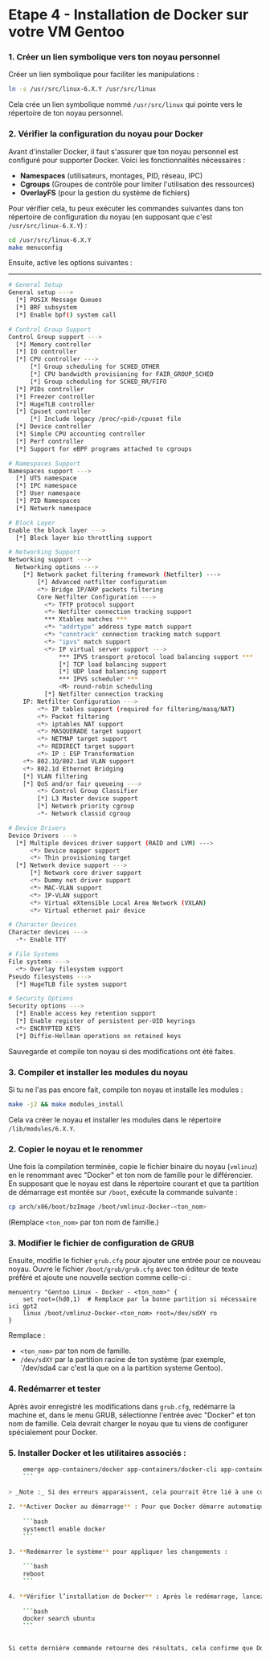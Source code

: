 # Etape 4 - Installation de Docker sur votre VM Gentoo

### 1. Créer un lien symbolique vers ton noyau personnel

Créer un lien symbolique pour faciliter les manipulations :

```bash
ln -s /usr/src/linux-6.X.Y /usr/src/linux
```

Cela crée un lien symbolique nommé `/usr/src/linux` qui pointe vers le répertoire de ton noyau personnel.
### 2. Vérifier la configuration du noyau pour Docker

Avant d'installer Docker, il faut s'assurer que ton noyau personnel est configuré pour supporter Docker. Voici les fonctionnalités nécessaires :

- **Namespaces** (utilisateurs, montages, PID, réseau, IPC)
- **Cgroups** (Groupes de contrôle pour limiter l'utilisation des ressources)
- **OverlayFS** (pour la gestion du système de fichiers)

Pour vérifier cela, tu peux exécuter les commandes suivantes dans ton répertoire de configuration du noyau (en supposant que c'est `/usr/src/linux-6.X.Y`) :

```bash
cd /usr/src/linux-6.X.Y
make menuconfig
```

Ensuite, active les options suivantes :

---

```bash
# General Setup
General setup --->
  [*] POSIX Message Queues
  [*] BRF subsystem
  [*] Enable bpf() system call

# Control Group Support
Control Group support --->
  [*] Memory controller
  [*] IO controller
  [*] CPU controller --->
      [*] Group scheduling for SCHED_OTHER
      [*] CPU bandwidth provisioning for FAIR_GROUP_SCHED
      [*] Group scheduling for SCHED_RR/FIFO
  [*] PIDs controller
  [*] Freezer controller
  [*] HugeTLB controller
  [*] Cpuset controller
      [*] Include legacy /proc/<pid>/cpuset file
  [*] Device controller
  [*] Simple CPU accounting controller
  [*] Perf controller
  [*] Support for eBPF programs attached to cgroups

# Namespaces Support
Namespaces support --->
  [*] UTS namespace
  [*] IPC namespace
  [*] User namespace
  [*] PID Namespaces
  [*] Network namespace

# Block Layer
Enable the block layer --->
  [*] Block layer bio throttling support

# Networking Support
Networking support --->
  Networking options --->
    [*] Network packet filtering framework (Netfilter) --->
        [*] Advanced netfilter configuration
        <*> Bridge IP/ARP packets filtering
        Core Netfilter Configuration --->
          <*> TFTP protocol support
          <*> Netfilter connection tracking support
          *** Xtables matches ***
          <*> "addrtype" address type match support
          <*> "conntrack" connection tracking match support
          <*> "ipvs" match support
          <*> IP virtual server support --->
              *** IPVS transport protocol load balancing support ***
              [*] TCP load balancing support
              [*] UDP load balancing support
              *** IPVS scheduler ***
              <M> round-robin scheduling
          [*] Netfilter connection tracking
    IP: Netfilter Configuration --->
        <*> IP tables support (required for filtering/masq/NAT)
        <*> Packet filtering
        <*> iptables NAT support
        <*> MASQUERADE target support
        <*> NETMAP target support
        <*> REDIRECT target support
        <*> IP : ESP Transformation
    <*> 802.1Q/802.1ad VLAN support
    <*> 802.1d Ethernet Bridging
    [*] VLAN filtering
    [*] QoS and/or fair queueing --->
        <*> Control Group Classifier
        [*] L3 Master device support
        [*] Network priority cgroup
        -*- Network classid cgroup

# Device Drivers
Device Drivers --->
  [*] Multiple devices driver support (RAID and LVM) --->
      <*> Device mapper support
      <*> Thin provisioning target
  [*] Network device support --->
      [*] Network core driver support
      <*> Dummy net driver support
      <*> MAC-VLAN support
      <*> IP-VLAN support
      <*> Virtual eXtensible Local Area Network (VXLAN)
      <*> Virtual ethernet pair device

# Character Devices
Character devices --->
  -*- Enable TTY

# File Systems
File systems --->
  <*> Overlay filesystem support
Pseudo filesystems --->
  [*] HugeTLB file system support

# Security Options
Security options --->
  [*] Enable access key retention support
  [*] Enable register of persistent per-UID keyrings
  <*> ENCRYPTED KEYS
  [*] Diffie-Hellman operations on retained keys
```

Sauvegarde et compile ton noyau si des modifications ont été faites.


### 3. Compiler et installer les modules du noyau

Si tu ne l'as pas encore fait, compile ton noyau et installe les modules :

```bash
make -j2 && make modules_install
```

Cela va créer le noyau et installer les modules dans le répertoire `/lib/modules/6.X.Y`.

### 2. Copier le noyau et le renommer

Une fois la compilation terminée, copie le fichier binaire du noyau (`vmlinuz`) en le renommant avec "Docker" et ton nom de famille pour le différencier. En supposant que le noyau est dans le répertoire courant et que ta partition de démarrage est montée sur `/boot`, exécute la commande suivante :

```bash
cp arch/x86/boot/bzImage /boot/vmlinuz-Docker-<ton_nom>
```

(Remplace `<ton_nom>` par ton nom de famille.)

### 3. Modifier le fichier de configuration de GRUB

Ensuite, modifie le fichier `grub.cfg` pour ajouter une entrée pour ce nouveau noyau. Ouvre le fichier `/boot/grub/grub.cfg` avec ton éditeur de texte préféré et ajoute une nouvelle section comme celle-ci :

```plaintext
menuentry "Gentoo Linux - Docker - <ton_nom>" {
    set root=(hd0,1)  # Remplace par la bonne partition si nécessaire ici gpt2
    linux /boot/vmlinuz-Docker-<ton_nom> root=/dev/sdXY ro 
}
```

Remplace :

- `<ton_nom>` par ton nom de famille.
- `/dev/sdXY` par la partition racine de ton système (par exemple, `/dev/sda4 car c'est la que on a la partition systeme Gentoo).

### 4. Redémarrer et tester

Après avoir enregistré les modifications dans `grub.cfg`, redémarre la machine et, dans le menu GRUB, sélectionne l'entrée avec "Docker" et ton nom de famille. Cela devrait charger le noyau que tu viens de configurer spécialement pour Docker.

### 5. **Installer Docker et les utilitaires associés** :


```bash
    emerge app-containers/docker app-containers/docker-cli app-containers/docker-compose
    ```
    
> _Note :_ Si des erreurs apparaissent, cela pourrait être lié à une configuration manquante dans votre noyau. Dans ce cas, il faudra vérifier que les modules pour les cgroups, namespaces, et autres fonctionnalités nécessaires à Docker sont activés dans le kernel et recompiler au besoin.
    
2. **Activer Docker au démarrage** : Pour que Docker démarre automatiquement à chaque démarrage du système :
    
    ```bash
    systemctl enable docker
    ```
    
3. **Redémarrer le système** pour appliquer les changements :
    
    ```bash
    reboot
    ```
    
4. **Vérifier l’installation de Docker** : Après le redémarrage, lancez une commande pour tester l'accès aux images Docker. Par exemple, pour rechercher l'image Ubuntu :
    
    ```bash
    docker search ubuntu
    ```
    

Si cette dernière commande retourne des résultats, cela confirme que Docker est installé et fonctionne correctement sur votre système.
